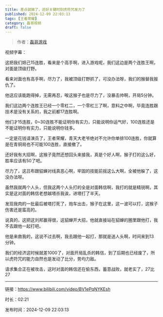 ```yaml
---
title: 差点就输了，还好关键时刻虎符咒发力了
published: 2024-12-09 22:03:13
tags: [王者荣耀]
category: 磊哥视频
draft: false
---
```



> 作者：[磊哥游戏](https://space.bilibili.com/268941858?spm_id_from=333.788.upinfo.head.click)

视频字幕：

这把我们妲己15连胜，看来是个高手啊，进入游戏呢，我们这边是两个连胜王啊，对面是顶级打野。

看来对面也有高手啊，尽力了，我被顶级打野抓了，可没办法呀，我们的猴替我报仇了。

他这应该能跑得掉，无需再忍，唉这猴子也是尽力了，没暴击帅啊，开局5分钟。

我们这边两个连胜王已经一个零杠二，一个零杠三了啊，意料之中啊，毕竟连胜跟技术是没有关系的，我之前都17连胜啊。

他们才15连胜，0~30连胜不能证明你有实力，只能说明你运气好，100连胜还是不能证明你有实力，只能说明你钱多。

一定是花钱请演员了，王者荣耀，青天大老爷绝对不允许你单排100连胜，你就算是在青铜局也不可能100连胜，直接撤了。

还好我有大招啊，这猴子竟然还想回头来接我，真是个好人啊，猴子打的这么好，胜率应该有50了吧。

尽力了，这吕布跟貂蝉对线真恶心啊，牢固的技能前摇这么大啊，全被他躲了，这没办法呀。

虽然我就两个人头，但我这两个人头打的全是对面韩信啊，我打的就是精锐啊，其实是这对面的韩信老想越塔杀我诶，进塔打了半天。

发现我肉的一批最后被塔打死了，炮车出击，猴子在这里，这一波可以打，这猴子伤害还是蛮高的。

说真的，这把这刘邦赢得很，这貂蝉开大招，他就直接站在貂蝉的圈里跟他打，我不去跟他一起打吧。

他是来救我的，这说不过去啊，我去跟他一起打，那就是送人头啊，时间来到13分钟。

我们的经济这时候就差1000了，对面开局乱杀的韩信，到了后期也已经废了，所以虎符咒的能力自然也是发动了比分，势均力敌。

请求集合正在被攻击，这时对面的韩信还在偷东西，蓄意战败，就老实了，27比27

---

链接：https://www.bilibili.com/video/BV1ePqNYKEsh

时长：02:21

发布时间：2024-12-09 22:03:13
